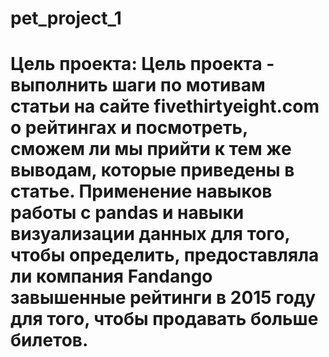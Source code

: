 # pet_project_1

Цель проекта:
Цель проекта - выполнить шаги по мотивам статьи на сайте fivethirtyeight.com о рейтингах и посмотреть, сможем ли мы прийти к тем же выводам,
которые приведены в статье. Применение навыков работы с pandas и навыки визуализации данных для того, чтобы определить, 
предоставляла ли компания Fandango завышенные рейтинги в 2015 году для того, чтобы продавать больше билетов.
===
